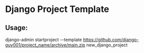 # Django Project Template
## Usage:

django-admin startproject --template https://github.com/django-guy001/project_name/archive/main.zip new_django_project

